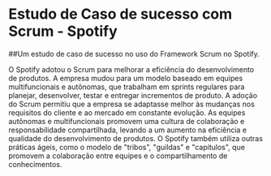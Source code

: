 # Estudo de Caso de sucesso com Scrum - Spotify

##Um estudo de caso de sucesso no uso do Framework Scrum no Spotify.

O Spotify adotou o Scrum para melhorar a eficiência do desenvolvimento de produtos. A empresa mudou para um modelo baseado em equipes multifuncionais e autônomas, que trabalham em sprints regulares para planejar, desenvolver, testar e entregar incrementos de produto. A adoção do Scrum permitiu que a empresa se adaptasse melhor às mudanças nos requisitos do cliente e ao mercado em constante evolução. As equipes autônomas e multifuncionais promovem uma cultura de colaboração e responsabilidade compartilhada, levando a um aumento na eficiência e qualidade do desenvolvimento de produtos. O Spotify também utiliza outras práticas ágeis, como o modelo de "tribos", "guildas" e "capítulos", que promovem a colaboração entre equipes e o compartilhamento de conhecimentos.
